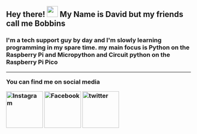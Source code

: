 ## Hey there! <img src="https://raw.githubusercontent.com/MartinHeinz/MartinHeinz/master/wave.gif" width="30px"> My Name is David but my friends call me Bobbins

<h3> I'm a tech support guy by day and I'm slowly learning programming in my spare time. my main focus is Python on the Raspberry Pi and Micropython and Circuit python on the Raspberry Pi Pico


<hr>
You can find me on social media

<a href="https://www.instagram.com/evilbobbins/" title="Instagram"><img src="https://www.freepnglogos.com/uploads/instagram-icon-png/instagram-android-app-icon-2.png" width="100" alt="Instagram" /></a> <a href="https://www.facebook.com/EvilbobbinsArmy" title="Facebook"><img src="https://www.freepnglogos.com/uploads/facebook-logo-design-1.png" width="100" alt="Facebook" /></a> <a href="https://twitter.com/evilbobbins" title="Twitter"><img src="https://www.freepnglogos.com/uploads/512x512-logo-png/512x512-logo-twitter-icon-smooth-app-iconset-ampeross-29.png" width="100" alt="twitter" /></a>
</hr>
